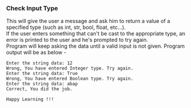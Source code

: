 ### Check Input Type
This will give the user a message and ask him to return a value of a specified type (such as int, str, bool, float, etc...).  
If the user enters something that can't be cast to the appropriate type, an error is printed to the user and he's prompted to try again.  
Program will keep asking the data until a valid input is not given.
Program output will be as below - 


```
Enter the string data: 12
Wrong, You have entered Integer type. Try again. 
Enter the string data: True
Wrong, You have entered Boolean type. Try again.  
Enter the string data: abap
Correct, You did the job. 

Happy Learning !!!
```